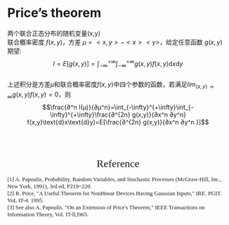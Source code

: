 # Price’s theorem </br>

两个联合正态分布的随机变量(x,y)</br>
联合概率密度 $f(x,y)$，方差 $\mu=<x,y>-<x><y>$，给定任意函数 $g(x,y)$</br>
期望:</br>
$$I=E[g(x,y)]=\int_{-\infty}^{+\infty}\int_{-\infty}^{+\infty}g(x,y)f(x,y)\text{d}x\text{d}y$$</br>
上述积分是方差$\mu$和联合概率密度$f(x,y)$中四个参数的函数，若满足$lim_{(x,y)→∞} g(x,y)f(x,y)=0$，则</br>
$$\frac{∂^n I(μ)}{∂μ^n}=\int_{-\infty}^{+\infty}\int_{-\infty}^{+\infty}\frac{∂^{2n} g(x,y)}{∂x^n ∂y^n} f(x,y)\text{d}x\text{d}y)=E[\frac{∂^{2n} g(x,y)}{∂x^n ∂y^n }]$$</br>


</br>
</br>

<center><font face="Times New Roman" size=5><font face="TimeNewRoman"></font>Reference</font></center>

<font face="Times New Roman" size=2>[1] A. Papoulis, Probability, Random Variables, and Stochastic Processes (McGraw-Hill, Inc., New York, 1991), 3rd ed, P219~220.</font></br>
<font face="Times New Roman" size=2>[2] R. Price, "A Useful Theorem for NonHnear Devices Having Gaussian Inputs," IRE. PGIT. VoL IT-4. 1995.</font></br>
<font face="Times New Roman" size=2>[3] See also A. Papoulis. "On an Extension of Price's Theorem," IEEE Transactions on Information Theory, Vol. IT-ll,l965.</font></br>
